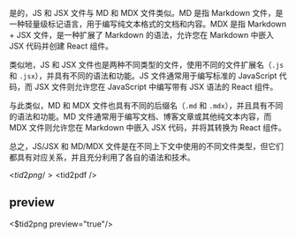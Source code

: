 是的，JS 和 JSX 文件与 MD 和 MDX 文件类似。MD 是指 Markdown 文件，是一种轻量级标记语言，用于编写纯文本格式的文档和内容。MDX 是指 Markdown + JSX 文件，是一种扩展了 Markdown 的语法，允许您在 Markdown 中嵌入 JSX 代码并创建 React 组件。

类似地，JS 和 JSX 文件也是两种不同类型的文件，使用不同的文件扩展名（`.js` 和 `.jsx`），并具有不同的语法和功能。JS 文件通常用于编写标准的 JavaScript 代码，而 JSX 文件则允许您在 JavaScript 中编写带有 JSX 语法的 React 组件。

与此类似，MD 和 MDX 文件也具有不同的后缀名（`.md` 和 `.mdx`），并且具有不同的语法和功能。MD 文件通常用于编写文档、博客文章或其他纯文本内容，而 MDX 文件则允许您在 Markdown 中嵌入 JSX 代码，并将其转换为 React 组件。

总之，JS/JSX 和 MD/MDX 文件是在不同上下文中使用的不同文件类型，但它们都具有对应关系，并且充分利用了各自的语法和技术。

<$tid2png />
<$tid2pdf />

## preview

<$tid2png preview="true"/>
